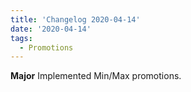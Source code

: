 ```yaml
---
title: 'Changelog 2020-04-14'
date: '2020-04-14'
tags:
  - Promotions
---
```

**Major** Implemented Min/Max promotions.
